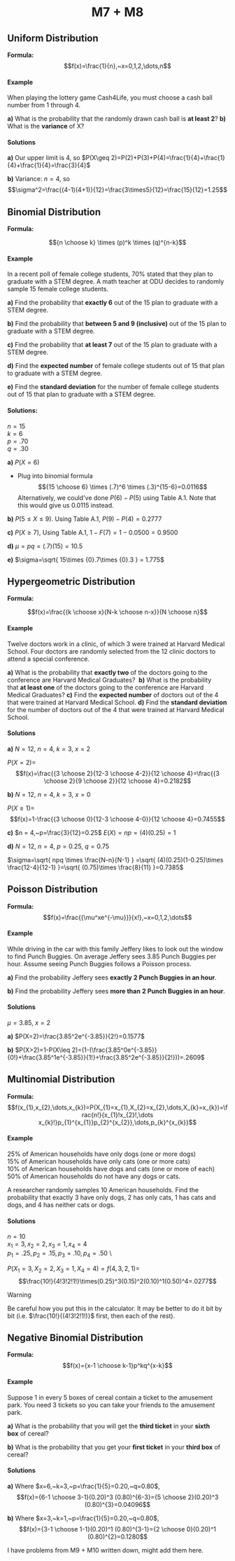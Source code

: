 <h1 align="center">M7 + M8</h1>

## Uniform Distribution

**Formula:** 
$$f(x)=\frac{1}{n},~x=0,1,2,\dots,n$$

#### Example

When playing the lottery game Cash4Life, you must choose a cash ball number from 1 through 4. 

**a)** What is the probability that the randomly drawn cash ball is **at least 2**?
**b)** What is the **variance** of X?

#### Solutions

**a)** Our upper limit is 4, so $P(X\geq 2)=P(2)+P(3)+P(4)=\frac{1}{4}+\frac{1}{4}+\frac{1}{4}=\frac{3}{4}$ 

**b)** Variance: $n=4$, so 
$$\sigma^2=\frac{(4-1)(4+1)}{12}=\frac{3\times5}{12}=\frac{15}{12}=1.25$$


## Binomial Distribution

**Formula:**

$${n \choose k} \times (p)^k \times (q)^{n-k}$$

#### Example

In a recent poll of female college students, 70% stated that they plan to graduate with a STEM degree. A math teacher at ODU decides to randomly sample 15 female college students. 

**a)** Find the probability that **exactly 6** out of the 15 plan to graduate with a STEM degree.

**b)** Find the probability that **between 5 and 9 (inclusive)** out of the 15 plan to graduate with a STEM degree. 

**c)** Find the probability that **at least 7** out of the 15 plan to graduate with a STEM degree.

**d)** Find the **expected number** of female college students out of 15 that plan to graduate with a STEM degree.

**e)** Find the **standard deviation** for the number of female college students out of 15 that plan to graduate with a STEM degree.

#### Solutions:

$n=15$ \
$k=6$ \
$p=.70$ \
$q=.30$ 

**a)** $P(X=6)$
- Plug into binomial formula 
$${15 \choose 6} \times (.7)^6 \times (.3)^{15-6}=0.0116$$
Alternatively, we could've done $P(6)-P(5)$ using Table A.1. Note that this would give us $0.0115$ instead.

**b)**  $P(5\leq X\leq 9)$. Using Table A.1, $P(9)-P(4)=0.2777$

**c)** $P(X\geq 7)$, Using Table A.1, $1-F(7)=1-0.0500 = 0.9500$

**d)**  $\mu=pq=(.7)(15)=10.5$

**e)** $\sigma=\sqrt{ 15\times {0}.7\times {0}.3 } = 1.775$


## Hypergeometric Distribution

**Formula:**

$$f(x)=\frac{{k \choose x}{N-k \choose n-x}}{N \choose n}$$

#### Example

Twelve doctors work in a clinic, of which 3 were trained at Harvard Medical School. Four doctors are randomly selected from the 12 clinic doctors to attend a special conference.

**a)** What is the probability that **exactly two** of the doctors going to the conference are Harvard Medical Graduates? 
**b)** What is the probability that **at least one** of the doctors going to the conference are Harvard Medical Graduates?
**c)** Find the **expected number** of doctors out of the 4 that were trained at Harvard Medical School.
**d)** Find the **standard deviation** for the number of doctors out of the 4 that were trained at Harvard Medical School.

#### Solutions

**a)** 
$N=12,~n=4,~k=3,~x=2$

$P(X=2) =$ $$f(x)=\frac{{3 \choose 2}{12-3 \choose 4-2}}{12 \choose 4}=\frac{{3 \choose 2}{9 \choose 2}}{12 \choose 4}=0.2182$$

**b)** $N=12,~n=4,~k=3,~x=0$

$P(X\geq 1)=$ 
$$f(x)=1-\frac{{3 \choose 0}{12-3 \choose 4-0}}{12 \choose 4}=0.7455$$

**c)** $n = 4,~p=\frac{3}{12}=0.25$
$E(X)=np=(4)(0.25)=1$

**d)** $N=12,~n=4,~p=0.25,~q=0.75$

$\sigma=\sqrt{ npq \times \frac{N-n}{N-1} } =\sqrt{ (4)(0.25)(1-0.25)\times \frac{12-4}{12-1} }=\sqrt{ (0.75)\times \frac{8}{11} }=0.7385$


## Poisson Distribution

**Formula:**
$$f(x)=\frac{{\mu^xe^{-\mu}}}{x!},~x=0,1,2,\dots$$

#### Example

While driving in the car with this family Jeffery likes to look out the window to find Punch Buggies. On average Jeffery sees 3.85 Punch Buggies per hour. Assume seeing Punch Buggies follows a Poisson process.

**a)** Find the probability Jeffery sees **exactly** **2 Punch Buggies in an hour**.

**b)** Find the probability Jeffery sees **more than** **2 Punch Buggies in an hour**. 

#### Solutions

$\mu=3.85,~x=2$

**a)** $P(X=2)=\frac{3.85^2e^{-3.85}}{2!}=0.1577$

**b)** $P(X>2)=1-P(X\leq 2)=(1-(\frac{3.85^0e^{-3.85}}{0!}+\frac{3.85^1e^{-3.85}}{1!}+\frac{3.85^2e^{-3.85}}{2!}))=.2609$


## Multinomial Distribution

**Formula:** 
$$f(x_{1},x_{2},\dots,x_{k})=P(X_{1}=x_{1},X_{2}=x_{2},\dots,X_{k}=x_{k})=\frac{n!}{x_{1}!x_{2}!,\dots x_{k}!}p_{1}^{x_{1}}p_{2}^{x_{2}},\dots,p_{k}^{x_{k}}$$

#### Example

25% of American households have only dogs (one or more dogs) \
15% of American households have only cats (one or more cats) \
10% of American households have dogs and cats (one or more of each) \
50% of American households do not have any dogs or cats.

A researcher randomly samples 10 American households. Find the probability that exactly 3 have only dogs, 2 has only cats, 1 has cats and dogs, and 4 has neither cats or dogs.

#### Solutions

$n=10$ \
$x_{1}=3,x_{2}=2,x_{3}=1,x_{4}=4$ \
$p_{1}=.25,p_{2}=.15,p_{3}=.10,p_{4}=.50$ \

$P(X_{1}=3,X_{2}=2,X_{3}=1,X_{4}=4) = f(4,3,2,1)=$
$$\frac{10!}{4!3!2!1!}\times(0.25)^3(0.15)^2(0.10)^1(0.50)^4=.0277$$

> [!warning]
> Be careful how you put this in the calculator. It may be better to do it bit by bit (i.e. $\frac{10!}{(4!3!2!1!)}$ first, then each of the rest).


## Negative Binomial Distribution

**Formula:** 
$$f(x)={x-1 \choose k-1}p^kq^{x-k}$$

#### Example

Suppose 1 in every 5 boxes of cereal contain a ticket to the amusement park. You need 3 tickets so you can take your friends to the amusement park. 

**a)** What is the probability that you will get the **third ticket** in your **sixth box** of cereal?

**b)** What is the probability that you get your **first ticket** in your **third box** of cereal?

#### Solutions

**a)** Where $x=6,~k=3,~p=\frac{1}{5}=0.20,~q=0.80$, 
$$f(x)={6-1 \choose 3-1}(0.20)^3 (0.80)^{6-3}={5 \choose 2}(0.20)^3 (0.80)^{3}=0.04096$$

**b)** Where $x=3,~k=1,~p=\frac{1}{5}=0.20,~q=0.80$, 
$$f(x)={3-1 \choose 1-1}(0.20)^1 (0.80)^{3-1}={2 \choose 0}(0.20)^1 (0.80)^{2}=0.1280$$

I have problems from M9 + M10 written down, might add them here.

